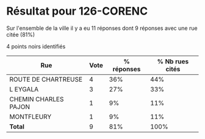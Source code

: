# Résultat pour 126-CORENC

Sur l'ensemble de la ville il y a eu 11 réponses dont 9 réponses avec une rue citée (81%)

4 points noirs identifiés

| Rue | Vote | % réponses | % Nb rues cités|
|-----|------|------------|----------------|
| ROUTE DE CHARTREUSE | 4 | 36% | 44%|
| L EYGALA | 3 | 27% | 33%|
| CHEMIN CHARLES PAJON | 1 | 9% | 11%|
| MONTFLEURY | 1 | 9% | 11%|
| **Total** | 9 | 81% | 100%|
